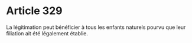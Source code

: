 # Article 329

La légitimation peut bénéficier à tous les enfants naturels pourvu que leur filiation ait été légalement établie.